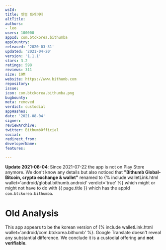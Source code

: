 ```yaml
---
wsId: 
title: 빗썸 트레이더
altTitle: 
authors:
- leo
users: 100000
appId: com.btckorea.bithumba
appCountry: 
released: '2020-03-31'
updated: '2021-04-20'
version: '1.1.1'
stars: 3.2
ratings: 598
reviews: 311
size: 19M
website: https://www.bithumb.com
repository: 
issue: 
icon: com.btckorea.bithumba.png
bugbounty: 
meta: removed
verdict: custodial
appHashes: 
date: '2021-08-04'
signer: 
reviewArchive: 
twitter: BithumbOfficial
social: 
redirect_from: 
developerName: 
features: 

---
```


**Update 2021-08-04**: Since 2021-07-22 the app is not on Play Store anymore.
We don't know any details but also noticed that
**"Bithumb Global-Bitcoin, crypto exchange  & wallet"** renamed to
{% include walletLink.html wallet='android/global.bithumb.android' verdict='true' %}
which might or might not have to do with {{ page.title }} which has the appId
`com.btckorea.bithumba`.

# Old Analysis

This app appears to be the korean version of
{% include walletLink.html wallet='android/com.btckorea.bithumb' %}. Google Translate doesn't reveal any
substantial difference. We conclude it is a custodial offering and **not verifiable**.
